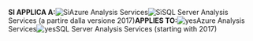 <span data-ttu-id="3d849-101">**SI APPLICA A:**![Sì](media/analysis-services-appliesto/yes.png)Azure Analysis Services![Sì](media/analysis-services-appliesto/yes.png)SQL Server Analysis Services (a partire dalla versione 2017)</span><span class="sxs-lookup"><span data-stu-id="3d849-101">**APPLIES TO:**![yes](media/analysis-services-appliesto/yes.png)Azure Analysis Services![yes](media/analysis-services-appliesto/yes.png)SQL Server Analysis Services (starting with 2017)</span></span>